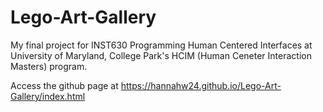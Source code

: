 # Lego-Art-Gallery
My final project for INST630 Programming Human Centered Interfaces at University of Maryland, College Park's HCIM (Human Ceneter Interaction Masters) program.

Access the github page at https://hannahw24.github.io/Lego-Art-Gallery/index.html
